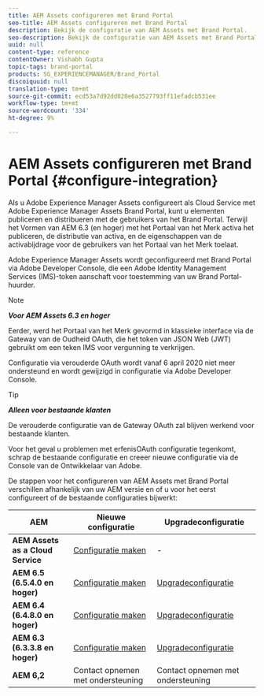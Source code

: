 ```yaml
---
title: AEM Assets configureren met Brand Portal
seo-title: AEM Assets configureren met Brand Portal
description: Bekijk de configuratie van AEM Assets met Brand Portal.
seo-description: Bekijk de configuratie van AEM Assets met Brand Portal.
uuid: null
content-type: reference
contentOwner: Vishabh Gupta
topic-tags: brand-portal
products: SG_EXPERIENCEMANAGER/Brand_Portal
discoiquuid: null
translation-type: tm+mt
source-git-commit: ecd53a7d92dd020e6a3527793ff11efadcb531ee
workflow-type: tm+mt
source-wordcount: '334'
ht-degree: 9%

---
```



# AEM Assets configureren met Brand Portal {#configure-integration}

Als u Adobe Experience Manager Assets configureert als Cloud Service met Adobe Experience Manager Assets Brand Portal, kunt u elementen publiceren en distribueren met de gebruikers van het Brand Portal. Terwijl het Vormen van AEM 6.3 (en hoger) met het Portaal van het Merk activa het publiceren, de distributie van activa, en de eigenschappen van de activabijdrage voor de gebruikers van het Portaal van het Merk toelaat.

Adobe Experience Manager Assets wordt geconfigureerd met Brand Portal via Adobe Developer Console, die een Adobe Identity Management Services (IMS)-token aanschaft voor toestemming van uw Brand Portal-huurder.

>[!NOTE]
>
>***Voor AEM Assets 6.3 en hoger***
>
>Eerder, werd het Portaal van het Merk gevormd in klassieke interface via de Gateway van de Oudheid OAuth, die het token van JSON Web (JWT) gebruikt om een teken IMS voor vergunning te verkrijgen.
>
>Configuratie via verouderde OAuth wordt vanaf 6 april 2020 niet meer ondersteund en wordt gewijzigd in configuratie via Adobe Developer Console.

>[!TIP]
>
>***Alleen voor bestaande klanten***
>
>De verouderde configuratie van de Gateway OAuth zal blijven werkend voor bestaande klanten.
>
>Voor het geval u problemen met erfenisOAuth configuratie tegenkomt, schrap de bestaande configuratie en creeer nieuwe configuratie via de Console van de Ontwikkelaar van Adobe.

De stappen voor het configureren van AEM Assets met Brand Portal verschillen afhankelijk van uw AEM versie en of u voor het eerst configureert of de bestaande configuraties bijwerkt:

| **AEM** | **Nieuwe configuratie** | **Upgradeconfiguratie** |
|---|---|---|
| **AEM Assets as a Cloud Service** | [Configuratie maken](https://docs.adobe.com/content/help/en/experience-manager-cloud-service/assets/brand-portal/configure-aem-assets-with-brand-portal.html) | - |
| **AEM 6.5 (6.5.4.0 en hoger)** | [Configuratie maken](https://docs.adobe.com/content/help/en/experience-manager-65/assets/brandportal/configure-aem-assets-with-brand-portal.html) | [Upgradeconfiguratie](https://docs.adobe.com/content/help/en/experience-manager-65/assets/brandportal/configure-aem-assets-with-brand-portal.html#upgrade-integration-65) |
| **AEM 6.4 (6.4.8.0 en hoger)** | [Configuratie maken](https://docs.adobe.com/content/help/en/experience-manager-64/assets/brandportal/configure-aem-assets-with-brand-portal.html) | [Upgradeconfiguratie](https://docs.adobe.com/content/help/en/experience-manager-64/assets/brandportal/configure-aem-assets-with-brand-portal.html#upgrade-integration-64) |
| **AEM 6.3 (6.3.3.8 en hoger)** | [Configuratie maken](https://helpx.adobe.com/experience-manager/6-3/assets/using/brand-portal-configuring-integration.html) | [Upgradeconfiguratie](https://helpx.adobe.com/experience-manager/6-3/assets/using/brand-portal-configuring-integration.html#Upgradeconfiguration) |
| **AEM 6,2** | Contact opnemen met ondersteuning | Contact opnemen met ondersteuning |

